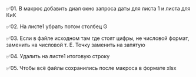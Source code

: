 ✅01. В макрос добавить диал окно запроса даты для листа 1 и листа для КиК

✅02. На листе1 убрать потом столбец  G

✅03. Если в файле исходном там где стоят цифры, не числовой формат, заменить на числовой т. Е.  Точку заменить на запятую

✅04. Удалить на листе1 итоговую строку

✅05. Чтобы всё файлы сохранились после макроса в формате  xlsx